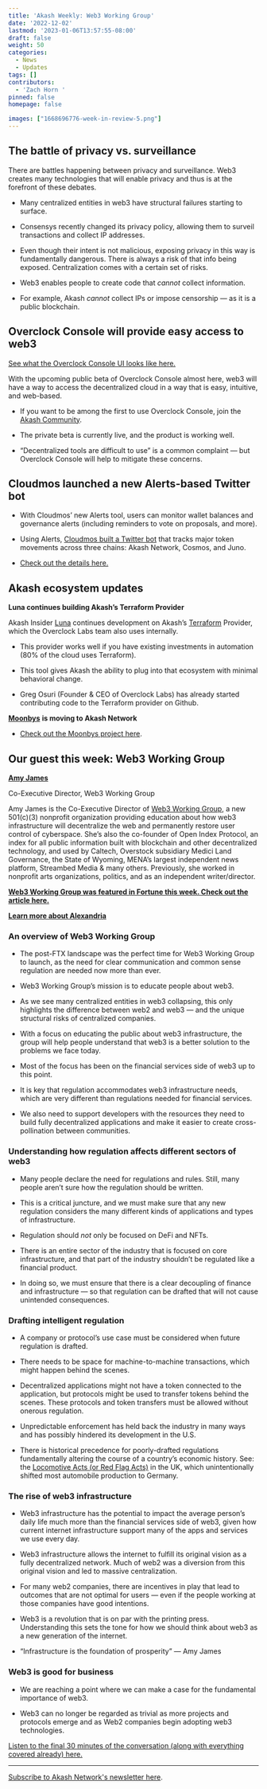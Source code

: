 ```yaml
---
title: 'Akash Weekly: Web3 Working Group'
date: '2022-12-02'
lastmod: '2023-01-06T13:57:55-08:00'
draft: false
weight: 50
categories:
  - News
  - Updates
tags: []
contributors:
  - 'Zach Horn '
pinned: false
homepage: false

images: ["1668696776-week-in-review-5.png"]
---
```

The battle of privacy vs. surveillance
--------------------------------------

There are battles happening between privacy and surveillance. Web3 creates many technologies that will enable privacy and thus is at the forefront of these debates.

*   Many centralized entities in web3 have structural failures starting to surface.
    
*   Consensys recently changed its privacy policy, allowing them to surveil transactions and collect IP addresses.
    
*   Even though their intent is not malicious, exposing privacy in this way is fundamentally dangerous. There is always a risk of that info being exposed. Centralization comes with a certain set of risks.
    
*   Web3 enables people to create code that _cannot_ collect information.
    
*   For example, Akash _cannot_ collect IPs or impose censorship — as it is a public blockchain.
    

Overclock Console will provide easy access to web3
--------------------------------------------------

[See what the Overclock Console UI looks like here.](https://twitter.com/gregosuri/status/1595627377081864192?s=20&t=upUL3Z6m_xXM6q928I-grA)

With the upcoming public beta of Overclock Console almost here, web3 will have a way to access the decentralized cloud in a way that is easy, intuitive, and web-based.

*   If you want to be among the first to use Overclock Console, join the [Akash Community](https://akash.network/community).
    
*   The private beta is currently live, and the product is working well.
    
*   “Decentralized tools are difficult to use” is a common complaint — but Overclock Console will help to mitigate these concerns.
    

Cloudmos launched a new Alerts-based Twitter bot
------------------------------------------------

*   With Cloudmos’ new Alerts tool, users can monitor wallet balances and governance alerts (including reminders to vote on proposals, and more).
    
*   Using Alerts, [Cloudmos built a Twitter bot](https://twitter.com/cloudmosio/status/1598725295607005191?s=20&t=upUL3Z6m_xXM6q928I-grA) that tracks major token movements across three chains: Akash Network, Cosmos, and Juno.
    
*   [Check out the details here.](https://twitter.com/cloudmosio/status/1598725295607005191?s=20&t=adBbZwqV-pcW0RFq8J-1sw)
    

Akash ecosystem updates
-----------------------

**Luna continues building Akash’s Terraform Provider**

Akash Insider [Luna](https://twitter.com/luna_4_go) continues development on Akash’s [Terraform](https://www.terraform.io/) Provider, which the Overclock Labs team also uses internally.

*   This provider works well if you have existing investments in automation (80% of the cloud uses Terraform).
    
*   This tool gives Akash the ability to plug into that ecosystem with minimal behavioral change.
    
*   Greg Osuri (Founder & CEO of Overclock Labs) has already started contributing code to the Terraform provider on Github.
    

[**Moonbys**](https://twitter.com/moonbys_) **is moving to Akash Network**

*   [Check out the Moonbys project here](https://twitter.com/moonbys_).
    

Our guest this week: Web3 Working Group
---------------------------------------

[**Amy James**](https://twitter.com/AmyofAlexandria)

Co-Executive Director, Web3 Working Group

Amy James is the Co-Executive Director of [Web3 Working Group](https://web3wg.org/), a new 501(c)(3) nonprofit organization providing education about how web3 infrastructure will decentralize the web and permanently restore user control of cyberspace. She’s also the co-founder of Open Index Protocol, an index for all public information built with blockchain and other decentralized technology, and used by Caltech, Overstock subsidiary Medici Land Governance, the State of Wyoming, MENA’s largest independent news platform, Streambed Media & many others. Previously, she worked in nonprofit arts organizations, politics, and as an independent writer/director.

[**Web3 Working Group was featured in Fortune this week. Check out the article here.**](https://fortune.com/crypto/2022/12/01/web3-working-group-2-million-crypto-education/)

[**Learn more about Alexandria**](https://twitter.com/alexandria)

### An overview of Web3 Working Group

*   The post-FTX landscape was the perfect time for Web3 Working Group to launch, as the need for clear communication and common sense regulation are needed now more than ever.
    
*   Web3 Working Group’s mission is to educate people about web3.
    
*   As we see many centralized entities in web3 collapsing, this only highlights the difference between web2 and web3 — and the unique structural risks of centralized companies.
    
*   With a focus on educating the public about web3 infrastructure, the group will help people understand that web3 is a better solution to the problems we face today.
    
*   Most of the focus has been on the financial services side of web3 up to this point.
    
*   It is key that regulation accommodates web3 infrastructure needs, which are very different than regulations needed for financial services.
    
*   We also need to support developers with the resources they need to build fully decentralized applications and make it easier to create cross-pollination between communities.
    

### Understanding how regulation affects different sectors of web3

*   Many people declare the need for regulations and rules. Still, many people aren’t sure how the regulation should be written.
    
*   This is a critical juncture, and we must make sure that any new regulation considers the many different kinds of applications and types of infrastructure.
    
*   Regulation should _not_ only be focused on DeFi and NFTs.
    
*   There is an entire sector of the industry that is focused on core infrastructure, and that part of the industry shouldn’t be regulated like a financial product.
    
*   In doing so, we must ensure that there is a clear decoupling of finance and infrastructure — so that regulation can be drafted that will not cause unintended consequences.
    

### Drafting intelligent regulation

*   A company or protocol’s use case must be considered when future regulation is drafted.
    
*   There needs to be space for machine-to-machine transactions, which might happen behind the scenes.
    
*   Decentralized applications might not have a token connected to the application, but protocols might be used to transfer tokens behind the scenes. These protocols and token transfers must be allowed without onerous regulation.
    
*   Unpredictable enforcement has held back the industry in many ways and has possibly hindered its development in the U.S.
    
*   There is historical precedence for poorly-drafted regulations fundamentally altering the course of a country’s economic history. See: the [Locomotive Acts (or Red Flag Acts)](https://en.wikipedia.org/wiki/Locomotive_Acts) in the UK, which unintentionally shifted most automobile production to Germany.
    

### The rise of web3 infrastructure

*   Web3 infrastructure has the potential to impact the average person’s daily life much more than the financial services side of web3, given how current internet infrastructure support many of the apps and services we use every day.
    
*   Web3 infrastructure allows the internet to fulfill its original vision as a fully decentralized network. Much of web2 was a diversion from this original vision and led to massive centralization.
    
*   For many web2 companies, there are incentives in play that lead to outcomes that are not optimal for users — even if the people working at those companies have good intentions.
    
*   Web3 is a revolution that is on par with the printing press. Understanding this sets the tone for how we should think about web3 as a new generation of the internet.
    
*   “Infrastructure is the foundation of prosperity” — Amy James
    

### Web3 is good for business

*   We are reaching a point where we can make a case for the fundamental importance of web3.
    
*   Web3 can no longer be regarded as trivial as more projects and protocols emerge and as Web2 companies begin adopting web3 technologies.
    

[Listen to the final 30 minutes of the conversation (along with everything covered already) here.](https://twitter.com/akashnet_/status/1597977210341961728?s=20&t=uSg6brBdtetQM2WlSvTPIQ)

* * *

[Subscribe to Akash Network's newsletter here](https://akashnetwork.substack.com/).